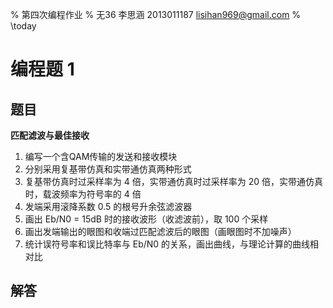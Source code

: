 % 第四次编程作业
% 无36
  李思涵
  2013011187
  <lisihan969@gmail.com>
% \today

# 编程题 1

## 题目

**匹配滤波与最佳接收**

1. 编写一个含QAM传输的发送和接收模块
2. 分别采用复基带仿真和实带通仿真两种形式
3. 复基带仿真时过采样率为 4 倍，实带通仿真时过采样率为 20 倍，实带通仿真时，载波频率为符号率的
  4 倍
4. 发端采用滚降系数 0.5 的根号升余弦滤波器
5. 画出 Eb/N0 = 15dB 时的接收波形（收滤波前），取 100 个采样
6. 画出发端输出的眼图和收端过匹配滤波后的眼图（画眼图时不加噪声）
7. 统计误符号率和误比特率与 Eb/N0 的关系，画出曲线，与理论计算的曲线相对比

## 解答
